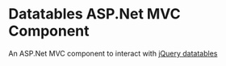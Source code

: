 # Datatables ASP.Net MVC Component
An ASP.Net MVC component to interact with [jQuery datatables](https://datatables.net/)
